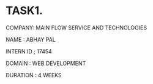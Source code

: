 # TASK1.


COMPANY: MAIN FLOW SERVICE AND TECHNOLOGIES

NAME : ABHAY PAL

INTERN ID ; 17454

DOMAIN : WEB DEVELOPMENT

DURATION : 4 WEEKS
